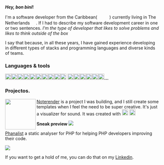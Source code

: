 **_Hey, bon bini_!**

I'm a software developer from the Caribbean( <img src=https://raw.githubusercontent.com/csmoore/country-flag-icons/master/country-flags-4x3-png/cw.png width=16 height=16 > <img src=https://raw.githubusercontent.com/csmoore/country-flag-icons/master/country-flags-4x3-png/do.png width=16 height=16 >) currently living in The Netherlands <img src=https://raw.githubusercontent.com/csmoore/country-flag-icons/master/country-flags-4x3-png/nl.png width=16 height=16 >. If I had to describe my 
software development career in one or two sentences. _I'm the type of developer that likes to solve problems and likes to think outside of the box_

I say that because, in all these years, I have gained experience developing in different types of stacks and programming languages and diverse kinds of teams.

### Languages & tools
<img src=https://simpleicons.org/icons/javascript.svg width=20 height=20/><img src=https://simpleicons.org/icons/php.svg width=20 height=20/><img src=https://simpleicons.org/icons/go.svg width=20 height=20/><img src=https://simpleicons.org/icons/openjdk.svg width=20 height=20/><img src=https://simpleicons.org/icons/mysql.svg width=20 height=20/><img src=https://simpleicons.org/icons/scala.svg width=20 height=20/><img src=https://simpleicons.org/icons/manjaro.svg width=20 height=20/><img src=https://simpleicons.org/icons/mongodb.svg width=20 height=20/><img src=https://simpleicons.org/icons/docker.svg width=20 height=20/><img src=https://simpleicons.org/icons/neo4j.svg width=20 height=20/>
 <img src=https://simpleicons.org/icons/redis.svg width=20 height=20/><img src=https://simpleicons.org/icons/linux.svg width=20 height=20/><img src=https://simpleicons.org/icons/vuedotjs.svg width=20 height=20/><img src=https://simpleicons.org/icons/neo4j.svg width=20 height=20/><img src=https://simpleicons.org/icons/rust.svg width=20 height=20/><img src=https://simpleicons.org/icons/nodedotjs.svg width=20 height=20/>**...**   

### Projectos.

<img align="left" width="100" height="100"  src=https://noterender.com/img/logo.png /> 
  
[Noterender](https://noterender.com) is a project I was building, and I still create some templates when I feel the need to be super creative. It's just a visualizer for sound. It was created with <img src=https://simpleicons.org/icons/javascript.svg width=20 height=20/> <img src=https://simpleicons.org/icons/vuedotjs.svg width=20 height=20/> 

**Sneak preview**
<img src=https://github.com/denzyldick/denzyldick/blob/main/readme.gif  />

[Phanalist](https://github.com/denzyldick/phanalist) a static analyser for PHP for helping PHP developers improving their code.

<img src="https://github.com/denzyldick/phanalist/raw/main/output.gif">

If you want to get a hold of me, you can do that on my [Linkedin](https://www.linkedin.com/in/denzyldick/). 
